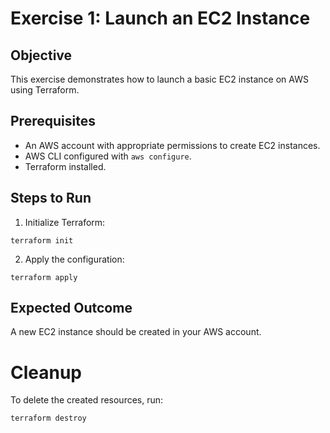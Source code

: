# Exercise 1: Launch an EC2 Instance

## Objective
This exercise demonstrates how to launch a basic EC2 instance on AWS using Terraform.

## Prerequisites
- An AWS account with appropriate permissions to create EC2 instances.
- AWS CLI configured with `aws configure`.
- Terraform installed.

## Steps to Run
1. Initialize Terraform:
```
terraform init
```
2. Apply the configuration:
```
terraform apply
```

## Expected Outcome
A new EC2 instance should be created in your AWS account.

# Cleanup
To delete the created resources, run:
```
terraform destroy
```
